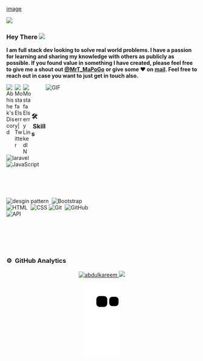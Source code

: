 [image](https://github.com/freekmurze/freekmurze/blob/master/dino.gif)

![](https://komarev.com/ghpvc/?username=DeekCS&color=dc143c)
### Hey There <img src="https://media.giphy.com/media/hvRJCLFzcasrR4ia7z/giphy.gif" width="25px">

**I am full stack dev looking to solve real world problems. I have a passion for learning and sharing my knowledge with others as publicly as possible. If you found value in something I have created, please feel free to give me a shout out <a href="https://twitter.com/MrT_MaPoGo/">@MrT_MaPoGo</a> or give some ♥ on <a href="mailto:mostafa.elserry1@gmail.com">mail</a>. Feel free to reach out in case you want to just get in touch also.**<br>


<a href="https://codepen.io/serratago">
  <img align="left" alt="Abhishek's Discord" width="22px" src="https://raw.githubusercontent.com/peterthehan/peterthehan/master/assets/discord.svg" />
</a>

<a href="https://twitter.com/MrT_MaPoGo/">
  <img align="left" alt="Mostafa Elserry| Twitter" width="22px" src="https://raw.githubusercontent.com/peterthehan/peterthehan/master/assets/twitter.svg" />
</a>

<a href="https://twitter.com/MrT_MaPoGo/">
  <img align="left" alt="Mostafa Elserry LinkedIN" width="22px" src="https://raw.githubusercontent.com/peterthehan/peterthehan/master/assets/linkedin.svg"/>
</a>

<img align="right" alt="GIF" src="https://i.postimg.cc/D0WgkckT/68747470733a2f2f6d656469612e67697068792e636f6d2f6d656469612f38333648694a633770677a7938694e58436e2f67.gif" width="400" height="300">
<br>
<br>
<br>




### 🛠 &nbsp;Skills

![laravel](https://img.shields.io/badge/-Python-05122A?style=flat&logo=python)&nbsp;
![JavaScript](https://img.shields.io/badge/-JavaScript-05122A?style=flat&logo=javascript)&nbsp;
![desgin pattern](https://img.shields.io/badge/-Java-05122A?style=flat&logo=Java&logoColor=FFA518)&nbsp;
![Bootstrap](https://img.shields.io/badge/-Bootstrap-05122A?style=flat&logo=bootstrap&logoColor=563D7C)&nbsp;\
![HTML](https://img.shields.io/badge/-HTML-05122A?style=flat&logo=HTML5)&nbsp;
![CSS](https://img.shields.io/badge/-CSS-05122A?style=flat&logo=CSS3&logoColor=1572B6)
![Git](https://img.shields.io/badge/-Git-05122A?style=flat&logo=git)&nbsp;
![GitHub](https://img.shields.io/badge/-GitHub-05122A?style=flat&logo=github)&nbsp;\
![API](https://img.shields.io/badge/-Visual%20Studio%20Code-05122A?style=flat&logo=visual-studio-code&logoColor=007ACC)

<!-- I am interested in **web development** and **computer science** I graduated from Al-Balqa' Applied University with a , **very good grade** in Computer Science , I love creating websites, learning new technologies, and sharing my knowledge with others. I have high energy to add, great value to offer, a teamwork spirit, and a passion for website development. I have leadership qualities, control qualities, and abilities for self-learning. -->
<!--  **DeekCS/DeekCS** is a ✨ _special_ ✨ repository because its `README.md` (this file) appears on your GitHub profile. -->


<br><br><br><br>

### ⚙️ &nbsp;GitHub Analytics

<p align="center">

 <a href="https://github.com/MapogoCS">
  <img height="165em" src="https://github-readme-stats.vercel.app/api?username=MapogoCS&include_all_commits=true&show_icons=true&count_private=true&theme=algolia" alt="abdulkareem"/>
  <img height="165em" src="https://github-readme-stats-eight-theta.vercel.app/api/top-langs/?username=DeekCS&layout=compact&langs_count=8&theme=algolia"/>
</a>
</p>

<div  align="center"> <img src="https://raw.githubusercontent.com/muhiqsimui/muhiqsimui/output/github-contribution-grid-snake.svg" /></div>
